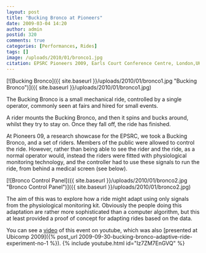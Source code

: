 ```yaml
---
layout: post
title: "Bucking Bronco at Pioneers"
date: 2009-03-04 14:20
author: admin
postid: 320
comments: true
categories: [Performances, Rides]
tags: []
image: /uploads/2010/01/bronco1.jpg
citation: EPSRC Pioneers 2009, Earls Court Conference Centre, London,UK. **Bucking Bronco Adaptive Ride Experiment** (2009)
---
```

[![Bucking Bronco]({{ site.baseurl }}/uploads/2010/01/bronco1.jpg "Bucking Bronco")]({{ site.baseurl }}/uploads/2010/01/bronco1.jpg)

The Bucking Bronco is a small mechanical ride, controlled by a single operator, commonly seen at fairs and hired for small events.

A rider mounts the Bucking Bronco, and then it spins and bucks around, whilst they try to stay on. Once they fall off, the ride has finished.

At Pioneers 09, a research showcase for the EPSRC, we took a Bucking Bronco, and a set of riders. Members of the public were allowed to control the ride. However, rather than being able to see the rider and the ride, as a normal operator would, instead the riders were fitted with physiological monitoring technology, and the controller had to use these signals to run the ride, from behind a medical screen (see below).

[![Bronco Control Panel]({{ site.baseurl }}/uploads/2010/01/bronco2.jpg "Bronco Control Panel")]({{ site.baseurl }}/uploads/2010/01/bronco2.jpg)

The aim of this was to explore how a ride might adapt using only signals from the physiological monitoring kit. Obviously the people doing this adaptation are rather more sophisticated than a computer algorithm, but this at least provided a proof of concept for adapting rides based on the data.

You can see a [video](http://www.youtube.com/watch?v=Iz7ZM7EnGVQ) of this event on youtube, which was also [presented at Ubicomp 2009]({% post_url 2009-09-30-bucking-bronco-adaptive-ride-experiment-no-1 %}).
{% include youtube.html id="Iz7ZM7EnGVQ" %}

